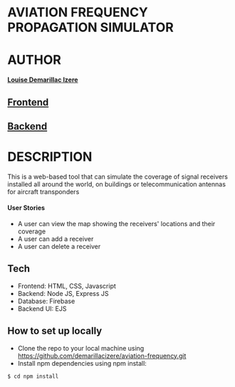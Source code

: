 # AVIATION FREQUENCY PROPAGATION SIMULATOR


# AUTHOR

**[Louise Demarillac Izere](https://github.com/demizere)**

## [Frontend](https://frequency-simulator.herokuapp.com/)
## [Backend](https://frequency-simulator.herokuapp.com/api)

# DESCRIPTION

This is a web-based tool that can simulate the coverage of signal receivers installed all around the world, on buildings or telecommunication antennas for aircraft transponders


#### User Stories

* A user can view the map showing the receivers' locations and their coverage
* A user can add a receiver
* A user can delete a receiver


## Tech
* Frontend: HTML, CSS, Javascript
* Backend: Node JS, Express JS
* Database: Firebase
* Backend UI: EJS

## How to set up locally
* Clone the repo to your local machine using https://github.com/demarillacizere/aviation-frequency.git
* Install npm dependencies using npm install: 
```shell
$ cd npm install
```
